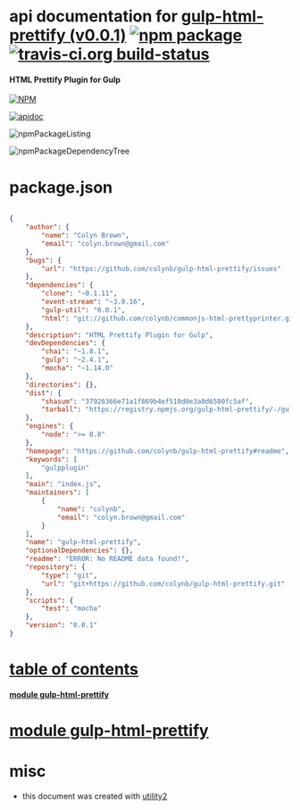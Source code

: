 # api documentation for  [gulp-html-prettify (v0.0.1)](https://github.com/colynb/gulp-html-prettify#readme)  [![npm package](https://img.shields.io/npm/v/npmdoc-gulp-html-prettify.svg?style=flat-square)](https://www.npmjs.org/package/npmdoc-gulp-html-prettify) [![travis-ci.org build-status](https://api.travis-ci.org/npmdoc/node-npmdoc-gulp-html-prettify.svg)](https://travis-ci.org/npmdoc/node-npmdoc-gulp-html-prettify)
#### HTML Prettify Plugin for Gulp

[![NPM](https://nodei.co/npm/gulp-html-prettify.png?downloads=true)](https://www.npmjs.com/package/gulp-html-prettify)

[![apidoc](https://npmdoc.github.io/node-npmdoc-gulp-html-prettify/build/screenCapture.buildNpmdoc.browser._2Fhome_2Ftravis_2Fbuild_2Fnpmdoc_2Fnode-npmdoc-gulp-html-prettify_2Ftmp_2Fbuild_2Fapidoc.html.png)](https://npmdoc.github.io/node-npmdoc-gulp-html-prettify/build/apidoc.html)

![npmPackageListing](https://npmdoc.github.io/node-npmdoc-gulp-html-prettify/build/screenCapture.npmPackageListing.svg)

![npmPackageDependencyTree](https://npmdoc.github.io/node-npmdoc-gulp-html-prettify/build/screenCapture.npmPackageDependencyTree.svg)



# package.json

```json

{
    "author": {
        "name": "Colyn Brown",
        "email": "colyn.brown@gmail.com"
    },
    "bugs": {
        "url": "https://github.com/colynb/gulp-html-prettify/issues"
    },
    "dependencies": {
        "clone": "~0.1.11",
        "event-stream": "~3.0.16",
        "gulp-util": "0.0.1",
        "html": "git://github.com/colynb/commonjs-html-prettyprinter.git"
    },
    "description": "HTML Prettify Plugin for Gulp",
    "devDependencies": {
        "chai": "~1.8.1",
        "gulp": "~2.4.1",
        "mocha": "~1.14.0"
    },
    "directories": {},
    "dist": {
        "shasum": "37926366e71a1f869b4ef518d0e3a0d6580fc5af",
        "tarball": "https://registry.npmjs.org/gulp-html-prettify/-/gulp-html-prettify-0.0.1.tgz"
    },
    "engines": {
        "node": ">= 0.8"
    },
    "homepage": "https://github.com/colynb/gulp-html-prettify#readme",
    "keywords": [
        "gulpplugin"
    ],
    "main": "index.js",
    "maintainers": [
        {
            "name": "colynb",
            "email": "colyn.brown@gmail.com"
        }
    ],
    "name": "gulp-html-prettify",
    "optionalDependencies": {},
    "readme": "ERROR: No README data found!",
    "repository": {
        "type": "git",
        "url": "git+https://github.com/colynb/gulp-html-prettify.git"
    },
    "scripts": {
        "test": "mocha"
    },
    "version": "0.0.1"
}
```



# <a name="apidoc.tableOfContents"></a>[table of contents](#apidoc.tableOfContents)

#### [module gulp-html-prettify](#apidoc.module.gulp-html-prettify)



# <a name="apidoc.module.gulp-html-prettify"></a>[module gulp-html-prettify](#apidoc.module.gulp-html-prettify)



# misc
- this document was created with [utility2](https://github.com/kaizhu256/node-utility2)
